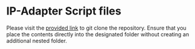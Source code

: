 # IP-Adapter Script files

Please visit the [provided link](https://github.com/cubiq/ComfyUI_IPAdapter_plus) to git clone the repository. Ensure that you place the contents directly into the designated folder without creating an additional nested folder.
